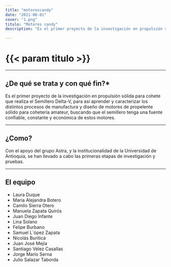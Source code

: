```yaml
---
title: "motorescandy"
date: "2021-08-01"
cover: "1.png"
titulo: "Motores candy"
description: "Es el primer proyecto de la investigación en propulsión sólida para cohete que realiza el Semillero Delta-V"

---
```

# {{< param titulo >}}

***
## ¿De qué se trata y con qué fin?*

Es el primer proyecto de la investigación en propulsión sólida para cohete que realiza el Semillero Delta-V, para así aprender y caracterizar los distintos procesos de manufactura y diseño de motores de propelente sólido para cohetería amateur, buscando que el semillero tenga una fuente confiable, constante y económica de estos motores.
***
## ¿Como?
Con el apoyo del grupo Astra, y la institucionalidad de la Universidad de Antioquia, se han llevado a cabo las primeras etapas de investigación y pruebas.
***
## El equipo


- Laura Duque
- Maria Alejandra Botero
- Camilo Sierra Otero
- Manuela Zapata Quirós
- Juan Diego Infante
- Lina Solano
- Felipe Burbano
- Samuel L´ópez Zapata
- Nicolás Buriticá
- Juan José Mejía
- Santiago Vélez Casallas
- Jorge Mario Serna
- Julio Salazar Taborda
